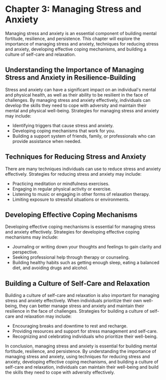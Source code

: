 Chapter 3: Managing Stress and Anxiety
======================================

Managing stress and anxiety is an essential component of building mental fortitude, resilience, and persistence. This chapter will explore the importance of managing stress and anxiety, techniques for reducing stress and anxiety, developing effective coping mechanisms, and building a culture of self-care and relaxation.

Understanding the Importance of Managing Stress and Anxiety in Resilience-Building
----------------------------------------------------------------------------------

Stress and anxiety can have a significant impact on an individual's mental and physical health, as well as their ability to be resilient in the face of challenges. By managing stress and anxiety effectively, individuals can develop the skills they need to cope with adversity and maintain their mental and physical well-being. Strategies for managing stress and anxiety may include:

* Identifying triggers that cause stress and anxiety.
* Developing coping mechanisms that work for you.
* Building a support system of friends, family, or professionals who can provide assistance when needed.

Techniques for Reducing Stress and Anxiety
------------------------------------------

There are many techniques individuals can use to reduce stress and anxiety effectively. Strategies for reducing stress and anxiety may include:

* Practicing meditation or mindfulness exercises.
* Engaging in regular physical activity or exercise.
* Listening to music or engaging in other forms of relaxation therapy.
* Limiting exposure to stressful situations or environments.

Developing Effective Coping Mechanisms
--------------------------------------

Developing effective coping mechanisms is essential for managing stress and anxiety effectively. Strategies for developing effective coping mechanisms may include:

* Journaling or writing down your thoughts and feelings to gain clarity and perspective.
* Seeking professional help through therapy or counseling.
* Building healthy habits such as getting enough sleep, eating a balanced diet, and avoiding drugs and alcohol.

Building a Culture of Self-Care and Relaxation
----------------------------------------------

Building a culture of self-care and relaxation is also important for managing stress and anxiety effectively. When individuals prioritize their own well-being, they can better manage stress and anxiety and maintain their resilience in the face of challenges. Strategies for building a culture of self-care and relaxation may include:

* Encouraging breaks and downtime to rest and recharge.
* Providing resources and support for stress management and self-care.
* Recognizing and celebrating individuals who prioritize their well-being.

In conclusion, managing stress and anxiety is essential for building mental fortitude, resilience, and persistence. By understanding the importance of managing stress and anxiety, using techniques for reducing stress and anxiety, developing effective coping mechanisms, and building a culture of self-care and relaxation, individuals can maintain their well-being and build the skills they need to cope with adversity effectively.


